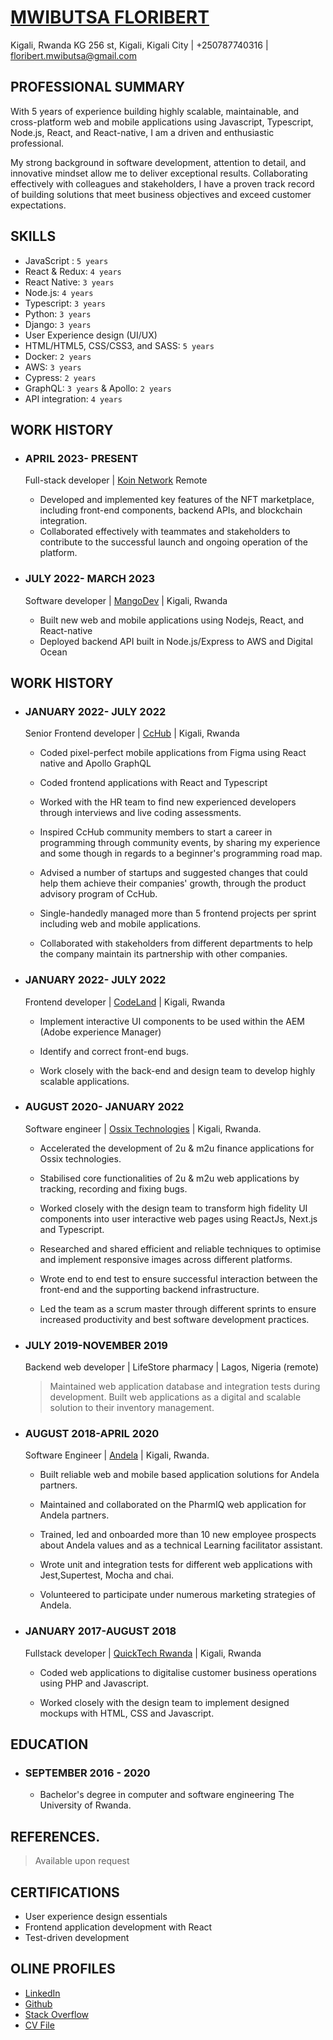 # [MWIBUTSA FLORIBERT](https://www.mwibutsa.com/)

Kigali, Rwanda KG 256 st, Kigali, Kigali City | +250787740316 | floribert.mwibutsa@gmail.com

## PROFESSIONAL SUMMARY

With 5 years of experience building highly scalable, maintainable, and cross-platform web and mobile applications using Javascript, Typescript, Node.js, React, and React-native, I am a driven and enthusiastic professional.

My strong background in software development, attention to detail, and innovative mindset allow me to deliver exceptional results. Collaborating effectively with colleagues and stakeholders, I have a proven track record of building solutions that meet business objectives and exceed customer expectations.

## SKILLS

- JavaScript : `5 years`
- React & Redux: `4 years`
- React Native: `3 years`
- Node.js: `4 years`
- Typescript: `3 years`
- Python: `3 years`
- Django: `3 years`
- User Experience design (UI/UX)
- HTML/HTML5, CSS/CSS3, and SASS: `5 years`
- Docker: `2 years`
- AWS: `3 years`
- Cypress: `2 years `
- GraphQL: `3 years` & Apollo: `2 years`
- API integration: `4 years`

## WORK HISTORY


- ### APRIL 2023- PRESENT

  Full-stack developer | [Koin Network](https://www.koin.network) Remote

  - Developed and implemented key features of the NFT marketplace, including front-end components, backend APIs, and blockchain integration.
  - Collaborated effectively with teammates and stakeholders to contribute to the successful launch and ongoing operation of the platform.
    
- ### JULY 2022- MARCH 2023

  Software developer | [MangoDev](https://mangodev.io) | Kigali, Rwanda

  - Built new web and mobile applications using Nodejs, React, and React-native
  - Deployed backend API built in Node.js/Express to AWS and Digital Ocean

## WORK HISTORY

- ### JANUARY 2022- JULY 2022

  Senior Frontend developer | [CcHub](https://cchubnigeria.com/) | Kigali, Rwanda

  - Coded pixel-perfect mobile applications from Figma using React native and Apollo GraphQL

  - Coded frontend applications with React and Typescript

  - Worked with the HR team to find new experienced developers through interviews and live coding assessments.

  - Inspired CcHub community members to start a career in programming through community events, by sharing my experience and some though in regards to a beginner's programming road map.

  - Advised a number of startups and suggested changes that could help them achieve their companies' growth, through the product advisory program of CcHub.

  - Single-handedly managed more than 5 frontend projects per sprint including web and mobile applications.

  - Collaborated with stakeholders from different departments to help the company maintain its partnership with other companies.

- ### JANUARY 2022- JULY 2022

  Frontend developer | [CodeLand](https://www.codeland.it/) | Kigali, Rwanda

  - Implement interactive UI components to be used within the AEM (Adobe experience Manager)

  - Identify and correct front-end bugs.

  - Work closely with the back-end and design team to develop highly scalable applications.

- ### AUGUST 2020- JANUARY 2022

  Software engineer | [Ossix Technologies](ossix.technology) | Kigali, Rwanda.

  - Accelerated the development of 2u & m2u finance applications for Ossix technologies.

  - Stabilised core functionalities of 2u & m2u web applications by tracking, recording and fixing bugs.

  - Worked closely with the design team to transform high fidelity UI components into user interactive web pages using ReactJs, Next.js and Typescript.

  - Researched and shared efficient and reliable techniques to optimise and implement responsive images across different platforms.

  - Wrote end to end test to ensure successful interaction between the front-end and the supporting backend infrastructure.

  - Led the team as a scrum master through different sprints to ensure increased productivity and best software development practices.

- ### JULY 2019-NOVEMBER 2019

  Backend web developer | LifeStore pharmacy | Lagos, Nigeria (remote)

  > Maintained web application database and integration tests during development.
  > Built web applications as a digital and scalable solution to their inventory management.

- ### AUGUST 2018-APRIL 2020

  Software Engineer | [Andela](andela.com) | Kigali, Rwanda.

  - Built reliable web and mobile based application solutions for Andela partners.

  - Maintained and collaborated on the PharmIQ web application for Andela partners.

  - Trained, led and onboarded more than 10 new employee prospects about Andela values and as a technical Learning facilitator assistant.

  - Wrote unit and integration tests for different web applications with Jest,Supertest, Mocha and chai.

  - Volunteered to participate under numerous marketing strategies of Andela.

- ### JANUARY 2017-AUGUST 2018

  Fullstack developer | [QuickTech Rwanda](https://qt.rw/) | Kigali, Rwanda

  - Coded web applications to digitalise customer business operations using PHP and Javascript.

  - Worked closely with the design team to implement designed mockups with HTML, CSS and Javascript.

## EDUCATION

- ### SEPTEMBER 2016 - 2020

  - Bachelor's degree in computer and software engineering
    The University of Rwanda.

## REFERENCES.

> Available upon request

## CERTIFICATIONS

- User experience design essentials
- Frontend application development with React
- Test-driven development

## OLINE PROFILES

- [LinkedIn](https://www.linkedin.com/in/mwibutsa/)
- [Github](https://github.com/mwibutsa)
- [Stack Overflow](https://stackoverflow.com/users/11440526/mwibutsa-floribert)
- [CV File](https://docs.google.com/document/d/1sSjm0xRdvn_36mjuSyo1DIN2B5uHLwxetJVB_jDZw0s/edit?usp=sharing)
